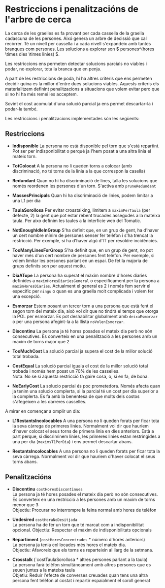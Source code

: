 # Restriccions i penalitzacións de l'arbre de cerca

La cerca de les graelles es fa provant per cada cassella de la graella cadascuna de les persones.
Aixó genera un arbre de decissió que cal recòrrer.
Té un nivell per cassella i a cada nivell s'expandeix amb tantes branques com persones.
Les solucions a explorar son $ persones^(hores \times dies \times linies) $.

Les restriccions ens permeten detectar solucions parcials no viables
i podar, no explorar, tota la branca que en penja.

A part de les restriccions de poda, hi ha altres criteris que
ens permeten decidir quina es la millor d'entre dues solucions viables.
Aquests criteris els materialitzem definint penalitzacions
a situacions que volem evitar pero que si no hi ha més remei
les acceptem.

Sovint el cost acomulat d'una solució parcial ja ens permet descartar-la i podar-la també.

Les restriccions i penalitzacions implementades són les següents:

## Restriccions

- **Indisponible**
    La persona no està disponible pel torn que s'està repartint.
    Pot ser per indisponibilitat o perqué ja l'hem posat a una altra linia
    el mateix torn.

- **TotColocat**
    A la persona no li queden torns a colocar (amb discriminació,
    no té torns de la linia a la que correspon la casella)

- **Redundant**
    Quan no hi ha discriminació de lines, talla les solucions que només
    reordenen les persones d'un torn. S'activa amb `pruneRedundant`

- **MassesPrincipals**
    Quan hi ha discriminació de linies, podem limitar a una L1 per dia

- **TaulaSorollosa**
    Per evitar crosstalking, limitem a `maximPerTaula` (per defecte, 2)
    la gent que pot estar rebent trucades assegudes a la mateixa taula.
    Per aixo definim les taules a la interficie web del Tomatic.

- **NotEnoughIdleInGroup**
    S'ha definit que, en un grup de gent, ha d'haver un cert nombre
    mínim de persones senser fer telèfon i s'ha trencat la restricció.
    Per exemple, si ha d'haver algú d'IT per resoldre incidències.

- **TooManyLinesForGroup**
    S'ha definit que, en un grup de gent, no pot haver més d'un cert
    nombre de persones fent telèfon.
    Per exemple, si volem limitar les persones parlant en un espai.
    De fet la majoria de grups definits son per aquest motiu.

- **DiaATope**
    La persona ha superat el màxim nombre d'hores diaries definides
    a `maximHoresDiariesGeneral` o especificament per la persona a
    `maximHoresDiaries`.
    Actualment el general es 2 i només fem servir el especific
    per `ningu` o quan es una graella molt complicada i volem fer
    una excepció.

- **Esmorzar**
    Estem posant un tercer torn a una persona que està fent el segon torn
    del mateix dia, això vol dir que no tindrà el temps que otorga la POL per esmorzar.
    Es pot deshabilitar globalment amb `deixaEsmorzar` o per una persona
    afegint-la a la llista `noVolenEsmorzar`.

- **Discontinu**
    La persona ja té hores posades el mateix dia però no són consecutives.
    Es converteix en una penalització a les persones amb un maxim de torns major que 2

- **TooMuchCost**
    La solució parcial ja supera el cost de la millor solució total trobada.

- **CostEqual**
    La solució parcial iguala el cost de la millor solució total trobada
    i només hem posat un 70% de les casselles.\
    Nota: No se si aquesta restricció fa gaire cosa, o, si en fa, de bona.

- **NoEarlyCost**
    La solucio parcial és poc prometedora.
    Només afecta quan ja tenim una solucio complerta,
    si la parcial té un cost per día superior a la complerta.
    Es fa amb la benentesa de que molts dels costos s'afegeixen a les darreres casselles.

A mirar en començar a omplir un dia:

- **L1RestantsIncolocables**
    A una persona no li queden forats per ficar tota la seva càrrega de primeres linies.
    Normalment vol dir que hauriem d'haver colocat el seus torns de primera linia en dies anteriors.
    Està a part perque, si discriminem linies, les primeres linies estan restringides
    a una per dia (`maximsT1PerDia`) i ens permet descartar abans.

- **RestantsIncolocables**
    A una persona no li queden forats per ficar tota la seva càrrega.
    Normalment vol dir que hauriem d'haver colocat el seus torns abans.

## Penalitzacións

- **Discontinu** `costHoresDiscontinues`\
    La persona ja té hores posades el mateix dia però no són consecutives.\
    Es converteix en una restricció a les persones amb un maxim de torns menor que 3\
    Objectiu: Procurar no interrompre la feina normal amb hores de telèfon

- **Undesired** `costHoraNoDesitjada`\
    La persona ha de fer un torn que té marcat com a indisponibilitat opcional.
    Objectiu: Respectar el màxim de indisponibilitats opcionals

- **Repartiment** (`costHoresConcentrades` * número d'hores anteriors)\
    La persona ja tenia col·locades més hores el mateix dia.\
    Objectiu: Afavoreix que els torns es reparteixin al llarg de la setmana.

- **Crosstalk** (`costTaulaSorollosa * altres persones parlant a la taula)\
    La persona farà telèfon simultàneament amb altres persones que es
    seuen juntes a la mateixa taula\
    Objetiu: Reduir l'efecte de converses creuades quan tens una altra 
    persona fent telèfon al costat i repartir espaialment el soroll generat
















